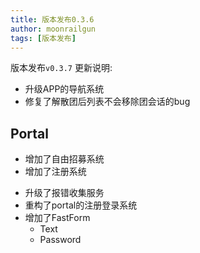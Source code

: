 ```yaml
---
title: 版本发布0.3.6
author: moonrailgun
tags: [版本发布]
---
```


版本发布`v0.3.7` 更新说明:

- 升级APP的导航系统
- 修复了解散团后列表不会移除团会话的bug

## Portal

- 增加了自由招募系统
- 增加了注册系统

<!--truncate-->

- 升级了报错收集服务
- 重构了portal的注册登录系统
- 增加了FastForm
  - Text
  - Password

